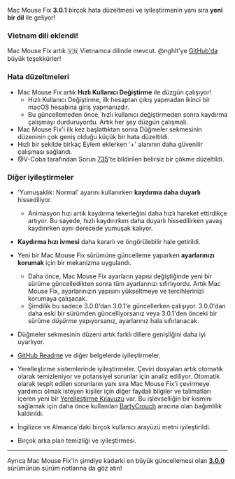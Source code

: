 Mac Mouse Fix **3.0.1** birçok hata düzeltmesi ve iyileştirmenin yanı sıra **yeni bir dil** ile geliyor!

### Vietnam dili eklendi!

Mac Mouse Fix artık 🇻🇳 Vietnamca dilinde mevcut. @nghlt'ye [GitHub'da](https://GitHub.com/nghlt) büyük teşekkürler!


### Hata düzeltmeleri

- Mac Mouse Fix artık **Hızlı Kullanıcı Değiştirme** ile düzgün çalışıyor!
  - Hızlı Kullanıcı Değiştirme, ilk hesaptan çıkış yapmadan ikinci bir macOS hesabına giriş yapmanızdır.
  - Bu güncellemeden önce, hızlı kullanıcı değiştirmeden sonra kaydırma çalışmayı durduruyordu. Artık her şey düzgün çalışmalı.
- Mac Mouse Fix'i ilk kez başlattıktan sonra Düğmeler sekmesinin düzeninin çok geniş olduğu küçük bir hata düzeltildi.
- Hızlı bir şekilde birkaç Eylem eklerken '+' alanının daha güvenilir çalışması sağlandı.
- @V-Coba tarafından Sorun [735](https://github.com/noah-nuebling/mac-mouse-fix/issues/735)'te bildirilen belirsiz bir çökme düzeltildi.

### Diğer iyileştirmeler

- 'Yumuşaklık: Normal' ayarını kullanırken **kaydırma daha duyarlı** hissediliyor.
  - Animasyon hızı artık kaydırma tekerleğini daha hızlı hareket ettirdikçe artıyor. Bu sayede, hızlı kaydırırken daha duyarlı hissedilirken yavaş kaydırırken aynı derecede yumuşak kalıyor.
  
- **Kaydırma hızı ivmesi** daha kararlı ve öngörülebilir hale getirildi.
- Yeni bir Mac Mouse Fix sürümüne güncelleme yaparken **ayarlarınızı korumak** için bir mekanizma uygulandı.
  - Daha önce, Mac Mouse Fix ayarların yapısı değiştiğinde yeni bir sürüme güncelledikten sonra tüm ayarlarınızı sıfırlıyordu. Artık Mac Mouse Fix, ayarlarınızın yapısını yükseltmeye ve tercihlerinizi korumaya çalışacak.
  - Şimdilik bu sadece 3.0.0'dan 3.0.1'e güncellerken çalışıyor. 3.0.0'dan daha eski bir sürümden güncelliyorsanız veya 3.0.1'den önceki bir sürüme _düşürme_ yapıyorsanız, ayarlarınız hala sıfırlanacak.
- Düğmeler sekmesinin düzeni artık farklı dillere genişliğini daha iyi uyarlıyor.
- [GitHub Readme](https://github.com/noah-nuebling/mac-mouse-fix#background) ve diğer belgelerde iyileştirmeler.
- Yerelleştirme sistemlerinde iyileştirmeler. Çeviri dosyaları artık otomatik olarak temizleniyor ve potansiyel sorunlar için analiz ediliyor. Otomatik olarak tespit edilen sorunların yanı sıra Mac Mouse Fix'i çevirmeye yardımcı olmak isteyen kişiler için diğer faydalı bilgiler ve talimatları içeren yeni bir [Yerelleştirme Kılavuzu](https://github.com/noah-nuebling/mac-mouse-fix/discussions/731) var. Bu işlevselliğin bir kısmını sağlamak için daha önce kullanılan [BartyCrouch](https://github.com/FlineDev/BartyCrouch) aracına olan bağımlılık kaldırıldı.
- İngilizce ve Almanca'daki birçok kullanıcı arayüzü metni iyileştirildi.
- Birçok arka plan temizliği ve iyileştirmesi.

---

Ayrıca Mac Mouse Fix'in şimdiye kadarki en büyük güncellemesi olan [**3.0.0**](https://github.com/noah-nuebling/mac-mouse-fix/releases/tag/3.0.0) sürümünün sürüm notlarına da göz atın!